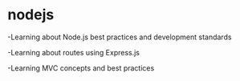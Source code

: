 # nodejs

-Learning about Node.js best practices and development standards

-Learning about routes using Express.js

-Learning MVC concepts and best practices
